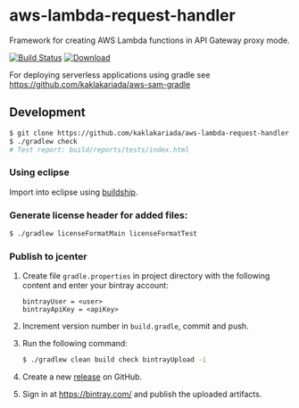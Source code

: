 # aws-lambda-request-handler
Framework for creating AWS Lambda functions in API Gateway proxy mode.

[![Build Status](https://travis-ci.org/kaklakariada/aws-lambda-request-handler.svg?branch=master)](https://travis-ci.org/kaklakariada/aws-lambda-request-handler)
[![Download](https://api.bintray.com/packages/kaklakariada/maven/aws-lambda-request-handler/images/download.svg) ](https://bintray.com/kaklakariada/maven/aws-lambda-request-handler/_latestVersion)

For deploying serverless applications using gradle see https://github.com/kaklakariada/aws-sam-gradle


## Development

```bash
$ git clone https://github.com/kaklakariada/aws-lambda-request-handler.git
$ ./gradlew check
# Test report: build/reports/tests/index.html
```

### Using eclipse

Import into eclipse using [buildship](https://projects.eclipse.org/projects/tools.buildship).

### Generate license header for added files:

```bash
$ ./gradlew licenseFormatMain licenseFormatTest
```

### Publish to jcenter

1. Create file `gradle.properties` in project directory with the following content and enter your bintray account:

    ```properties
    bintrayUser = <user>
    bintrayApiKey = <apiKey>
    ```

2. Increment version number in `build.gradle`, commit and push.
3. Run the following command:

    ```bash
    $ ./gradlew clean build check bintrayUpload -i
    ```

4. Create a new [release](https://github.com/kaklakariada/aws-lambda-request-handler/releases) on GitHub.
5. Sign in at https://bintray.com/ and publish the uploaded artifacts.
